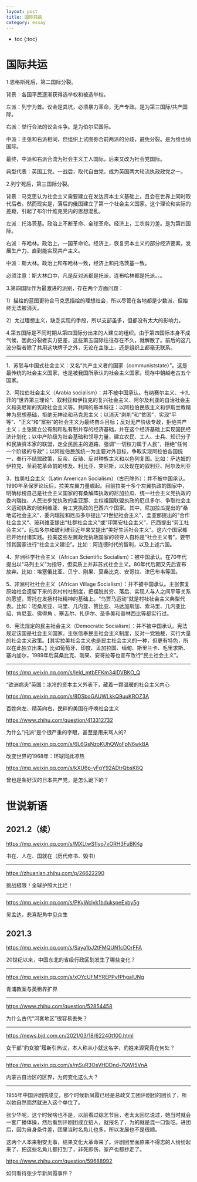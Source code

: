 ```yaml
---
layout: post
title: 国际共运
category: essay 
---
```


* toc
{:toc}

# 国际共运

1.恩格斯死后，第二国际分裂。

背景：各国平民逐渐获得选举权和被选举权。

左派：列宁为首。议会是粪坑，必须暴力革命，无产专政。是为第三国际/共产国际。

右派：举行合法的议会斗争。是为伯尔尼国际。

中派：主张和右派相同，但组织上试图弥合前两派的分歧，避免分裂。是为维也纳国际。

最终，中派和右派合流为社会主义工人国际，后来又改为社会党国际。

典型代表：英国工党。一战后，取代自由党，成为英国两大轮流执政政党之一。

2.列宁死后，第三国际分裂。

背景：马克思认为社会主义需要建立在发达资本主义基础上，且会在世界上同时取代后者。然而现实是，落后的俄国建立了第一个社会主义国家。这个理论和实际的差距，引起了布尔什维克党内的思想混乱。

左派：托洛茨基。政治上不断革命、全球革命。经济上，工农剪刀差。是为第四国际。

右派：布哈林。政治上，一国革命论。经济上，恢复资本主义的部分经济要素，发展生产力，直到能实现共产主义。

中派：斯大林。政治上和布哈林一致，经济上和托洛茨基一致。

必须注意：斯大林口中，凡是反对派都是托派，连布哈林都是托派。。。

3.第四国际作为最激进的派别，存在两个方面问题：

1）描绘的蓝图更符合马克思描绘的理想社会，所以尽管在各地都是少数派，但始终无法被消灭。

2）太过理想主义，缺乏实现的手段，所以支部虽多，但都没有太大的影响力。

4.第五国际是不同时期从第四国际分出来的人建立的组织。由于第四国际本身不成气候，因此分裂者实力更差，这些第五国际往往存在不久，就解散了。前后的这几波分裂者除了共用这块牌子之外，无论在主张上，还是组织上都毫无联系。

---

1、苏联与中国式社会主义：又名“共产主义者的国家（communiststate）”。这是最传统的社会主义国家，也是被我国所承认的社会主义国家。现存中朝越老古五个国家。

2、阿拉伯社会主义（Arabia socialism）：并不被中国承认。有纳赛尔主义、卡扎菲的“世界第三理论”、叙利亚和伊拉克的复兴社会主义、阿尔及利亚的自治社会主义和突尼斯的宪政社会主义等。共同的基本特征：以阿拉伯民族主义和伊斯兰教精神为思想基础，拒绝无神论和马克思主义；以消灭“剥削”和“贫困”，实现“平等”、“正义”和“富裕”的社会主义为最终奋斗目标；反对无产阶级专政，拒绝共产主义；主张建立公有制和私有制并存的经济基础，并在这个经济基础上实现国民经济计划化；以中产阶级为社会基础和领导力量，建立农民、工人、士兵、知识分子和民族资本家的联盟，走全民民主的道路，强调“一切权力属于人民”，拒绝“任何一个阶级的专政”；以阿拉伯民族统一为主要对外目标，争取实现阿拉伯各国统一，奉行不结盟政策，反帝、反殖、反对种族主义和以色列复国。比如：萨达姆的伊拉克、茉莉花革命前的埃及、利比亚、突尼斯，以及现在的叙利亚、阿尔及利亚

3、拉美社会主义（Latin American Socialism）（古巴除外）：并不被中国承认。1990年圣保罗论坛后，拉美左翼力量崛起。目前拉美十多个左翼执政的国家中，明确标榜自己是社会主义国家的有桑解阵执政的尼加拉瓜、统一社会主义党执政的委内瑞拉、人民进步党执政的圭亚那、主权祖国联盟执政的厄瓜多尔、争取社会主义运动执政的玻利维亚、劳工党执政的巴西六个国家。其中，尼加拉瓜提出的“桑地诺社会主义”，委内瑞拉和厄瓜多尔提出“21世纪社会主义”，圭亚那提出的”合作社会主义“、玻利维亚提出“社群社会主义”或“印第安社会主义”，巴西提出“劳工社会主义”。厄瓜多尔和玻利维亚近年来又提出“美好生活社会主义”。这六个国家都已开始付诸实践。拉美这些左翼政党执政国家的领导人自称是“社会主义者”，要带领其国家进行“社会主义建设”。比如：阿连德时代的智利，以及上述六国。

4、非洲科学社会主义（African Scientific Socialism）：被中国承认。在70年代提出以“马列主义”为指导，但实质上并非苏式社会主义。80年代后期又先后宣布放弃。比如：埃塞俄比亚、贝宁、刚果、莫桑比克、安哥拉、津巴布韦等国。

5、非洲村社社会主义（African Village Socialism）：并不被中国承认。主张恢复原始社会遗留下来的农村村社制度，把摆脱贫穷、落后、实现人与人之间平等关系的愿望，寄托在发扬村社精神的基础上。“乌贾马运动”就是村社社会主义典型代表。比如：坦桑尼亚、马里、几内亚、赞比亚、马达加斯加、索马里、几内亚比绍、肯尼亚、佛得角 、塞舌尔、扎伊尔、圣多美和普林西比等都实行过。

6、宪法规定的民主社会主义（Democratic Socialism）：并不被中国承认。宪法规定该国是社会主义国家。主张信奉民主社会主义制度，反对一党独裁，实行大量的社会主义政策。【其实拉美社会主义也是民主社会主义的一种，但更有特色，所以在此独立出来。】比如葡萄牙、印度、孟加拉国、缅甸、斯里兰卡、毛里求斯、塞内加尔，1989年后莫桑比克、刚果、安哥拉等也宣布改行“民主社会主义”。

---

https://mp.weixin.qq.com/s/Ield_mtbEFKm34lDVBKO_Q

“欧洲病夫”英国：冰冷的资本主义外表下，藏着一颗温暖的社会主义内心

https://mp.weixin.qq.com/s/8DSboGAUWLkkQ9uuKROZ3A

百姓向左、精英向右，民粹的美国在呼唤社会主义

https://www.zhihu.com/question/413312732

为什么“托派”是个很严重的字眼，甚至是用来骂人的?

https://mp.weixin.qq.com/s/6L6GsNzoKUhQWoFpN6wkBA

改变世界的1968年：环球同此凉热

https://mp.weixin.qq.com/s/kXU6p-yFgY92ADtrQbsK8Q

曾也是条好汉的日本共产党，是怎么跪下的？

# 世说新语

## 2021.2（续）

https://mp.weixin.qq.com/s/MXLtwSfIyo7vORH3FuBKKg

书在、人在、国就在（历代修书、毁书）

---

https://zhuanlan.zhihu.com/p/26622290

挑战极限！全球护照大比烂！

---

https://mp.weixin.qq.com/s/PKyWcjvk1bdukspeExby5g

吴孟达，悲喜配角中见众生

## 2021.3

https://mp.weixin.qq.com/s/Saya1bJ2tFMQUN1cDOrFFA

20世纪以来，中国东北的省级行政区划发生了哪些变化？

---

https://mp.weixin.qq.com/s/xOYcUFMYREPPyfPhgalUNg

青浦教案与英租界扩界

---

https://www.zhihu.com/question/52854458

为什么古代“河套地区”很容易丢失？

---

https://news.bjd.com.cn/2021/03/18/62240t100.html

女干部“豹女狼”履新引热议，本人称从小就这名字，豹姓来源究竟在何处？

---

https://mp.weixin.qq.com/s/mSuR3OsVHDDnd-7QWI5VnA

内蒙古自治区的区界，为何变化这么大？

---

1955年中国评剧院成立，那个时候新凤霞已经是总政文工团评剧团的团长了，所以她自然而然就进入这个单位了。

张少华呢，这个时候啥也不是，以前看过综艺节目，老太太回忆说过，她当时就会一套广播体操，然后看到评剧团成立招人，就报名了，为的就是混一口饭吃。进团后，因为自身条件差，团里当时名角儿也多，所以发展也不是很顺。

这两个人本来相安无事，结果文化大革命来了。评剧团里面原来不得志的人纷纷起来了，把这些名角儿都打到了，非死即伤，家产也都抄走了。

https://www.zhihu.com/question/59688992

如何看待张少华新凤霞事件？
